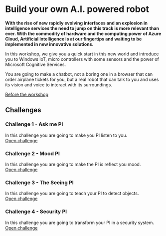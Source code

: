 # Build your own A.I. powered robot
**With the rise of new rapidly evolving interfaces and an explosion in intelligence services the need to jump on this track is more relevant than ever. With the commodity of hardware and the computing power of Azure Cloud, Artificial Intelligence is at our fingertips and waiting to be implemented in new innovative solutions.**

In this workshop, we give you a quick start in this new world and introduce you to Windows IoT, micro controllers with some sensors and the power of Microsoft Cognitive Services. 

You are going to make a chatbot, not a boring one in a browser that can order airplane tickets for you, but a real robot that can talk to you and uses its vision and voice to interact with its surroundings.

[Before the workshop](Before%20the%20workshop.md)


## Challenges

### Challenge 1 - Ask me PI
In this challenge you are going to make you PI listen to you.     
[Open challenge](Challenge%201/readme.md)

### Challenge 2 - Mood PI
In this challenge you are going to make the PI is reflect you mood.    
[Open challenge](Challenge%202/readme.md)

### Challenge 3 - The Seeing PI
In this challenge you are going to teach your PI to detect objects.    
[Open challenge](Challenge%203/readme.md)

### Challenge 4 - Security PI
In this challenge you are going to transform your PI in a security system.    
[Open challenge](Challenge%204/readme.md)
